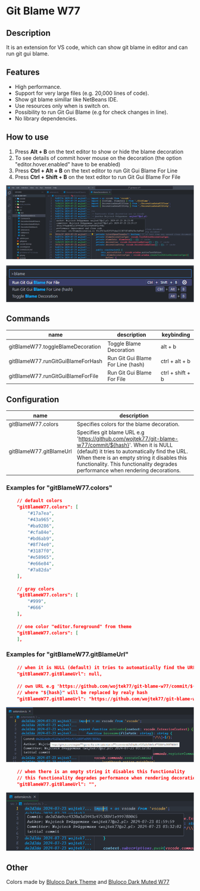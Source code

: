 # Git Blame W77

## Description
It is an extension for VS code, which can show git blame in editor and can run git gui blame.

## Features
- High performance.
- Support for very large files (e.g. 20,000 lines of code).
- Show git blame simillar like NetBeans IDE.
- Use resources only when is switch on.
- Possibility to run Git Gui Blame (e.g for check changes in line).
- No library dependencies.

## How to use
1. Press **Alt + B** on the text editor to show or hide the blame decoration
2. To see details of commit hover mouse on the decoration (the option "editor.hover.enabled" have to be enabled)
3. Press **Ctrl + Alt + B** on the text editor to run Git Gui Blame For Line
4. Press **Ctrl + Shift + B** on the text editor to run Git Gui Blame For File

![Git Blame screeshot 1](images/screenshot1.png)

![Git Blame screeshot 2](images/screenshot2.png)

## Commands
| name | description | keybinding |
| - | - | - |
gitBlameW77.toggleBlameDecoration | Toggle Blame Decoration | alt + b
gitBlameW77.runGitGuiBlameForHash | Run Git Gui Blame For Line (hash) | ctrl + alt + b
gitBlameW77.runGitGuiBlameForFile | Run Git Gui Blame For File | ctrl + shift + b

## Configuration
| name | description |
| - | - |
gitBlameW77.colors | Specifies colors for the blame decoration.
gitBlameW77.gitBlameUrl | Specifies git blame URL e.g 'https://github.com/wojtek77/git-blame-w77/commit/${hash}'. When it is NULL (default) it tries to automatically find the URL. When there is an empty string it disables this functionality. This functionality degrades performance when rendering decorations.

### Examples for "gitBlameW77.colors"

```json
    // default colors
    "gitBlameW77.colors": [
        "#17a7ea",
        "#43a965",
        "#ba9286",
        "#cfa84e",
        "#bd6ab9",
        "#8f74e0",
        "#3187f0",
        "#e58965",
        "#e66e84",
        "#7a82da"
    ],

    // gray colors
    "gitBlameW77.colors": [
        "#999",
        "#666"
    ],
    
    // one color "editor.foreground" from theme
    "gitBlameW77.colors": [
    ],
```
### Examples for "gitBlameW77.gitBlameUrl"

```json
    // when it is NULL (default) it tries to automatically find the URL
    "gitBlameW77.gitBlameUrl": null,
    
    // own URL e.g 'https://github.com/wojtek77/git-blame-w77/commit/${hash}'
    // where "${hash}" will be replaced by realy hash
    "gitBlameW77.gitBlameUrl": "https://github.com/wojtek77/git-blame-w77/commit/${hash}",
```
![Git Blame screeshot 3](images/screenshot3.png)

```json
    // when there is an empty string it disables this functionality
    // this functionality degrades performance when rendering decorations
    "gitBlameW77.gitBlameUrl": "",
```
![Git Blame screeshot 4](images/screenshot4.png)

## Other
Colors made by [Bluloco Dark Theme](https://marketplace.visualstudio.com/items?itemName=uloco.theme-bluloco-dark) and [Bluloco Dark Muted W77](https://marketplace.visualstudio.com/items?itemName=W77.bluloco-dark-muted-theme-w77)
